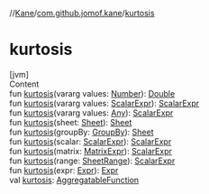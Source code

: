 //[Kane](../index.md)/[com.github.jomof.kane](index.md)/[kurtosis](kurtosis.md)



# kurtosis  
[jvm]  
Content  
fun [kurtosis](kurtosis.md)(vararg values: [Number](https://kotlinlang.org/api/latest/jvm/stdlib/kotlin/-number/index.html)): [Double](https://kotlinlang.org/api/latest/jvm/stdlib/kotlin/-double/index.html)  
fun [kurtosis](kurtosis.md)(vararg values: [ScalarExpr](-scalar-expr/index.md)): [ScalarExpr](-scalar-expr/index.md)  
fun [kurtosis](kurtosis.md)(vararg values: [Any](https://kotlinlang.org/api/latest/jvm/stdlib/kotlin/-any/index.html)): [ScalarExpr](-scalar-expr/index.md)  
fun [kurtosis](kurtosis.md)(sheet: [Sheet](../com.github.jomof.kane.impl.sheet/-sheet/index.md)): [Sheet](../com.github.jomof.kane.impl.sheet/-sheet/index.md)  
fun [kurtosis](kurtosis.md)(groupBy: [GroupBy](../com.github.jomof.kane.impl.sheet/-group-by/index.md)): [Sheet](../com.github.jomof.kane.impl.sheet/-sheet/index.md)  
fun [kurtosis](kurtosis.md)(scalar: [ScalarExpr](-scalar-expr/index.md)): [ScalarExpr](-scalar-expr/index.md)  
fun [kurtosis](kurtosis.md)(matrix: [MatrixExpr](-matrix-expr/index.md)): [ScalarExpr](-scalar-expr/index.md)  
fun [kurtosis](kurtosis.md)(range: [SheetRange](../com.github.jomof.kane.impl.sheet/-sheet-range/index.md)): [ScalarExpr](-scalar-expr/index.md)  
fun [kurtosis](kurtosis.md)(expr: [Expr](-expr/index.md)): [Expr](-expr/index.md)  
val [kurtosis](kurtosis.md): [AggregatableFunction](../com.github.jomof.kane.impl.functions/-aggregatable-function/index.md)  



